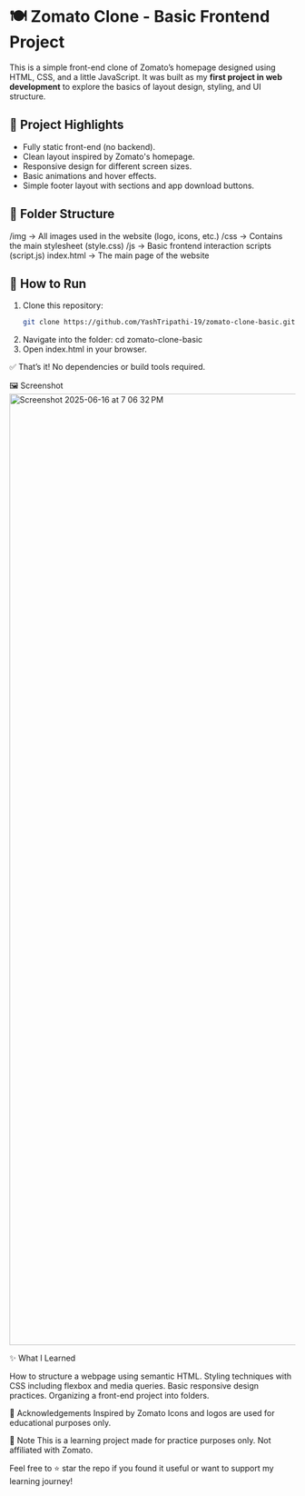 # 🍽 Zomato Clone - Basic Frontend Project

This is a simple front-end clone of Zomato’s homepage designed using HTML, CSS, and a little JavaScript. It was built as my **first project in web development** to explore the basics of layout design, styling, and UI structure.

## 📌 Project Highlights

- Fully static front-end (no backend).
- Clean layout inspired by Zomato's homepage.
- Responsive design for different screen sizes.
- Basic animations and hover effects.
- Simple footer layout with sections and app download buttons.

## 📁 Folder Structure

/img → All images used in the website (logo, icons, etc.)
/css → Contains the main stylesheet (style.css)
/js → Basic frontend interaction scripts (script.js)
index.html → The main page of the website


## 🚀 How to Run

1. Clone this repository:
   ```bash
   git clone https://github.com/YashTripathi-19/zomato-clone-basic.git
2. Navigate into the folder:
   cd zomato-clone-basic
3. Open index.html in your browser.

✅ That’s it! No dependencies or build tools required.


🖼 Screenshot
<img width="1675" alt="Screenshot 2025-06-16 at 7 06 32 PM" src="https://github.com/user-attachments/assets/4517412d-d8eb-47f6-a13d-293f89b922a5" />

✨ What I Learned

How to structure a webpage using semantic HTML.
Styling techniques with CSS including flexbox and media queries.
Basic responsive design practices.
Organizing a front-end project into folders.

🙏 Acknowledgements
Inspired by Zomato
Icons and logos are used for educational purposes only.

📌 Note
This is a learning project made for practice purposes only. Not affiliated with Zomato.

Feel free to ⭐ star the repo if you found it useful or want to support my learning journey!
